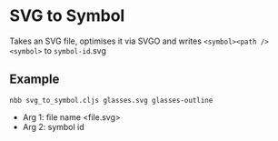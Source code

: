 # SVG to Symbol

Takes an SVG file, optimises it via SVGO and writes `<symbol><path /><symbol>`
to `symbol-id`.svg

## Example
`nbb svg_to_symbol.cljs glasses.svg glasses-outline`

- Arg 1: file name <file.svg>
- Arg 2: symbol id <symbol-id>

